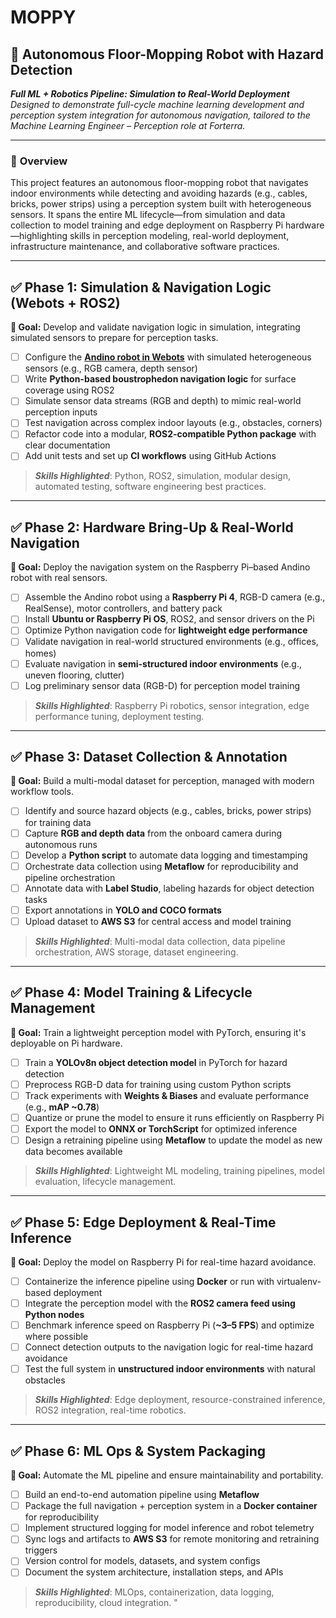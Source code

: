 # MOPPY

## 🧠 Autonomous Floor-Mopping Robot with Hazard Detection

**_Full ML + Robotics Pipeline: Simulation to Real-World Deployment_**
_Designed to demonstrate full-cycle machine learning development and perception system integration for autonomous navigation, tailored to the Machine Learning Engineer – Perception role at Forterra._

---

### 🚀 **Overview**

This project features an autonomous floor-mopping robot that navigates indoor environments while detecting and avoiding hazards (e.g., cables, bricks, power strips) using a perception system built with heterogeneous sensors. It spans the entire ML lifecycle—from simulation and data collection to model training and edge deployment on Raspberry Pi hardware—highlighting skills in perception modeling, real-world deployment, infrastructure maintenance, and collaborative software practices.

---

## ✅ Phase 1: Simulation & Navigation Logic (Webots + ROS2)

**🎯 Goal:** Develop and validate navigation logic in simulation, integrating simulated sensors to prepare for perception tasks.

- [ ] Configure the [**Andino robot in Webots**](https://github.com/Ekumen-OS/andino_webots) with simulated heterogeneous sensors (e.g., RGB camera, depth sensor)
- [ ] Write **Python-based boustrophedon navigation logic** for surface coverage using ROS2
- [ ] Simulate sensor data streams (RGB and depth) to mimic real-world perception inputs
- [ ] Test navigation across complex indoor layouts (e.g., obstacles, corners)
- [ ] Refactor code into a modular, **ROS2-compatible Python package** with clear documentation
- [ ] Add unit tests and set up **CI workflows** using GitHub Actions

> **_Skills Highlighted_**: Python, ROS2, simulation, modular design, automated testing, software engineering best practices.

---

## ✅ Phase 2: Hardware Bring-Up & Real-World Navigation

**🎯 Goal:** Deploy the navigation system on the Raspberry Pi–based Andino robot with real sensors.

- [ ] Assemble the Andino robot using a **Raspberry Pi 4**, RGB-D camera (e.g., RealSense), motor controllers, and battery pack
- [ ] Install **Ubuntu or Raspberry Pi OS**, ROS2, and sensor drivers on the Pi
- [ ] Optimize Python navigation code for **lightweight edge performance**
- [ ] Validate navigation in real-world structured environments (e.g., offices, homes)
- [ ] Evaluate navigation in **semi-structured indoor environments** (e.g., uneven flooring, clutter)
- [ ] Log preliminary sensor data (RGB-D) for perception model training

> **_Skills Highlighted_**: Raspberry Pi robotics, sensor integration, edge performance tuning, deployment testing.

---

## ✅ Phase 3: Dataset Collection & Annotation

**🎯 Goal:** Build a multi-modal dataset for perception, managed with modern workflow tools.

- [ ] Identify and source hazard objects (e.g., cables, bricks, power strips) for training data
- [ ] Capture **RGB and depth data** from the onboard camera during autonomous runs
- [ ] Develop a **Python script** to automate data logging and timestamping
- [ ] Orchestrate data collection using **Metaflow** for reproducibility and pipeline orchestration
- [ ] Annotate data with **Label Studio**, labeling hazards for object detection tasks
- [ ] Export annotations in **YOLO and COCO formats**
- [ ] Upload dataset to **AWS S3** for central access and model training

> **_Skills Highlighted_**: Multi-modal data collection, data pipeline orchestration, AWS storage, dataset engineering.

---

## ✅ Phase 4: Model Training & Lifecycle Management

**🎯 Goal:** Train a lightweight perception model with PyTorch, ensuring it's deployable on Pi hardware.

- [ ] Train a **YOLOv8n object detection model** in PyTorch for hazard detection
- [ ] Preprocess RGB-D data for training using custom Python scripts
- [ ] Track experiments with **Weights & Biases** and evaluate performance (e.g., **mAP \~0.78**)
- [ ] Quantize or prune the model to ensure it runs efficiently on Raspberry Pi
- [ ] Export the model to **ONNX or TorchScript** for optimized inference
- [ ] Design a retraining pipeline using **Metaflow** to update the model as new data becomes available

> **_Skills Highlighted_**: Lightweight ML modeling, training pipelines, model evaluation, lifecycle management.

---

## ✅ Phase 5: Edge Deployment & Real-Time Inference

**🎯 Goal:** Deploy the model on Raspberry Pi for real-time hazard avoidance.

- [ ] Containerize the inference pipeline using **Docker** or run with virtualenv-based deployment
- [ ] Integrate the perception model with the **ROS2 camera feed using Python nodes**
- [ ] Benchmark inference speed on Raspberry Pi (**\~3–5 FPS**) and optimize where possible
- [ ] Connect detection outputs to the navigation logic for real-time hazard avoidance
- [ ] Test the full system in **unstructured indoor environments** with natural obstacles

> **_Skills Highlighted_**: Edge deployment, resource-constrained inference, ROS2 integration, real-time robotics.

---

## ✅ Phase 6: ML Ops & System Packaging

**🎯 Goal:** Automate the ML pipeline and ensure maintainability and portability.

- [ ] Build an end-to-end automation pipeline using **Metaflow**
- [ ] Package the full navigation + perception system in a **Docker container** for reproducibility
- [ ] Implement structured logging for model inference and robot telemetry
- [ ] Sync logs and artifacts to **AWS S3** for remote monitoring and retraining triggers
- [ ] Version control for models, datasets, and system configs
- [ ] Document the system architecture, installation steps, and APIs

> **_Skills Highlighted_**: MLOps, containerization, data logging, reproducibility, cloud integration. "
